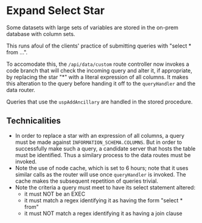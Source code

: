 # Expand Select Star

Some datasets with large sets of variables are stored in the on-prem database with column sets.

This runs afoul of the clients' practice of submitting queries with "select * from ...".

To accomodate this, the `/api/data/custom` route controller now invokes a code branch that will check the incoming query and alter it, if appropriate, by replacing the star "*" with a literal expression of all columns. It makes this alteration to the query before handing it off to the `queryHandler` and the data router.

Queries that use the `uspAddAncillary` are handled in the stored procedure.

## Technicalities

- In order to replace a star with an expression of all columns, a query must be made against `INFORMATION_SCHEMA.COLUMNS`. But in order to successfully make such a query, a candidate server that hosts the table must be identified. Thus a similary process to the data routes must be invoked.
- Note the use of node cache, which is set to 6 hours; note that it uses similar calls as the router will use once `queryHandler` is invoked. The cache makes the subsequent repetition of queries trivial.
- Note the criteria a query must meet to have its select statement altered:
  - it must NOT be an EXEC
  - it must match a regex identifying it as having the form "select * from"
  - it must NOT match a regex identifying it as having a join clause

